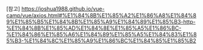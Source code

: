 [참고] https://joshua1988.github.io/vue-camp/vue/axios.html#%E1%84%8B%E1%85%A2%E1%86%A8%E1%84%89%E1%85%B5%E1%84%8B%E1%85%A9%E1%84%89%E1%85%B3-http-%E1%84%8B%E1%85%AD%E1%84%8E%E1%85%A5%E1%86%BC-%E1%84%86%E1%85%A6%E1%84%89%E1%85%A5%E1%84%83%E1%85%B3-%E1%84%8C%E1%85%A9%E1%86%BC%E1%84%85%E1%85%B2